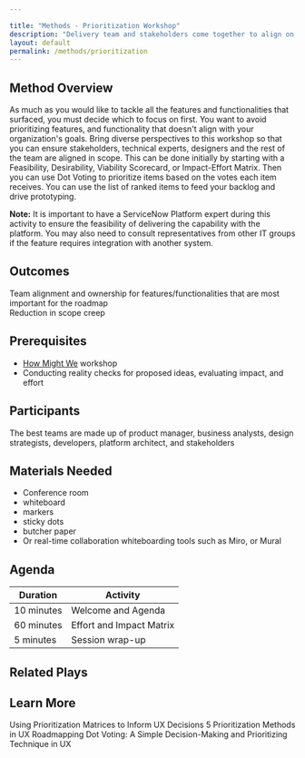 ```yaml
---

title: "Methods - Prioritization Workshop"
description: "Delivery team and stakeholders come together to align on the rank order of features and functionalities desired for a solution."
layout: default
permalink: /methods/prioritization
---
```


## Method Overview
 As much as you would like to tackle all the features and functionalities that surfaced, you must decide which to focus on first. You want to avoid prioritizing features, and functionality that doesn't align with your organization's goals. Bring diverse perspectives to this workshop so that you can ensure stakeholders, technical experts, designers and the rest of the team are aligned in scope. This can be done initially by starting with a Feasibility, Desirability, Viability Scorecard, or Impact-Effort Matrix. Then you can use Dot Voting to prioritize items based on the votes each item receives. You can use the list of ranked items to feed your backlog and drive prototyping.


**Note:** It is important to have a ServiceNow Platform expert during this activity to ensure the feasibility of delivering the capability with the platform. You may also need to consult representatives from other IT groups if the feature requires integration with another system. 

## Outcomes
Team alignment and ownership for features/functionalities that are most important for the roadmap  
Reduction in scope creep

## Prerequisites
- [How Might We](./how-might-we) workshop
- Conducting reality checks for proposed ideas, evaluating impact, and effort

## Participants
The best teams are made up of product manager, business analysts, design strategists, developers, platform architect, and stakeholders

## Materials Needed
- Conference room
- whiteboard
- markers
- sticky dots
- butcher paper
- Or real-time collaboration whiteboarding tools such as Miro, or Mural

## Agenda

|Duration|Activity|
|--------|--------|
|10 minutes|Welcome and Agenda|
|60 minutes|Effort and Impact Matrix|
|5 minutes|	Session wrap-up|

## Related Plays

## Learn More
Using Prioritization Matrices to Inform UX Decisions
5 Prioritization Methods in UX Roadmapping
Dot Voting: A Simple Decision-Making and Prioritizing Technique in UX

